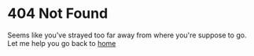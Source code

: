 <!--
[default]
title="Not Found - Lyrx"
-->
# 404 Not Found

Seems like you've strayed too far away from where you're suppose to go. Let me help you go back to [home](./home.md)

